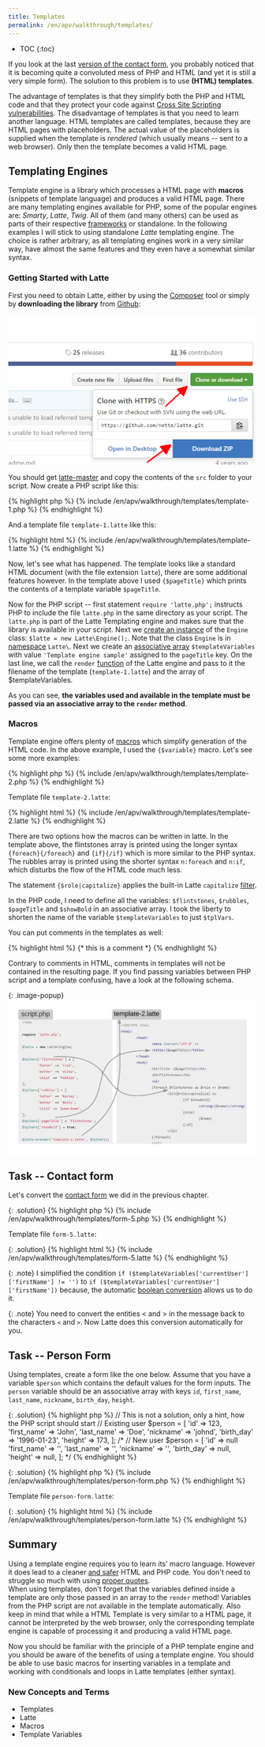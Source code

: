 ```yaml
---
title: Templates
permalink: /en/apv/walkthrough/templates/
---
```


* TOC
{:toc}

If you look at the last 
[version of the contact form](/en/apv/walkthrough/dynamic-page/array/#task----improve-contact-form), 
you probably noticed that
it is becoming quite a convoluted mess of PHP and HTML (and yet it is still a very
simple form). The solution to this problem is to use **(HTML) templates**.

The advantage of templates is that they simplify both the PHP and HTML code and
that they protect your code against [Cross Site Scripting vulnerabilities](todo).
The disadvantage of templates is that you need to learn another language. HTML
templates are called templates, because they are HTML pages with placeholders. The
actual value of the placeholders is supplied when the template is *rendered*
(which usually means -- sent to a web browser). Only then the template becomes a
valid HTML page.

## Templating Engines
Template engine is a library which processes a HTML page with **macros**
(snippets of template language) and produces a valid HTML page.
There are many templating engines available for PHP, some of the popular engines
are: *Smarty*, *Latte*, *Twig*. All of them (and many others) can be used as
parts of their respective [frameworks](todo) or standalone. In the following
examples I will stick to using standalone *Latte* templating engine. The
choice is rather arbitrary, as all templating engines work in a very similar way, have
almost the same features and they even have a somewhat similar syntax.

### Getting Started with Latte
First you need to obtain Latte, either by using the [Composer](https://getcomposer.org/) tool or simply by
**downloading the library** from [Github](https://github.com/nette/latte):

![Screenshot -- Download Latte](/en/apv/walkthrough/templates/download-latte.png)

You should get [latte-master](/en/apv/walkthrough/templates/latte-master.zip) and
copy the contents of the `src` folder to your script. Now create a PHP script like this:

{% highlight php %}
{% include /en/apv/walkthrough/templates/template-1.php %}
{% endhighlight %}

And a template file `template-1.latte` like this:

{% highlight html %}
{% include /en/apv/walkthrough/templates/template-1.latte %}
{% endhighlight %}

Now, let's see what has happened. The template looks like a standard HTML document (with the file extension
`latte`), there are
some additional features however. In the template above I used `{$pageTitle}` which
prints the contents of a template variable `$pageTitle`.

Now for the PHP script -- first statement `require 'latte.php';` instructs PHP to include the file
`latte.php` in the same directory as your script. The `latte.php` is part of the Latte Templating
engine and makes sure that the library is available in your script. Next we [create
an instance](/en/apv/walkthrough/dynamic-page/objects/#classes) of the `Engine` 
class: `$latte = new Latte\Engine();`. Note that the
class `Engine` is in [namespace](/en/apv/walkthrough/dynamic-page/objects/#namespaces) `Latte\`.
Next we create an [associative array](/en/apv/walkthrough/dynamic-page/array/) `$templateVariables` 
with value `'Template engine sample'` assigned to the `pageTitle` key.
On the last line, we call the `render` [function](/en/apv/walkthrough/dynamic-page/objects/#functions) 
of the Latte engine and pass to it the filename of the
template (`template-1.latte`) and the array of $templateVariables.

As you can see, **the variables used and available in the template must be passed via an associative
array to the `render` method**.

### Macros
Template engine offers plenty of [macros](https://latte.nette.org/en/macros) which simplify
generation of the HTML code. In the above example, I used the `{$variable}` macro. Let's see
some more examples:

{% highlight php %}
{% include /en/apv/walkthrough/templates/template-2.php %}
{% endhighlight %}

Template file `template-2.latte`:

{% highlight html %}
{% include /en/apv/walkthrough/templates/template-2.latte %}
{% endhighlight %}

There are two options how the macros can be written in latte. In the template above, the
flintstones array is printed using the longer syntax `{foreach}{/foreach}` and `{if}{/if}`
which is more similar to the PHP syntax. The rubbles array is printed using the shorter
syntax `n:foreach` and `n:if`, which disturbs the flow of the HTML code much less.

The statement `{$role|capitalize}` applies the built-in Latte `capitalize`
[filter](https://latte.nette.org/en/filters).

In the PHP code, I need to define all the variables: `$flintstones`, `$rubbles`, `$pageTitle` and
`$showBold` in an associative array. I took the liberty to shorten the name of the
variable `$templateVariables` to just `$tplVars`.

You can put comments in the templates as well:

{% highlight html %}
{* this is a comment *}
{% endhighlight %}

Contrary to comments in HTML, comments in templates will not be contained in the resulting page.
If you find passing variables between PHP script and a template confusing, have a look at 
the following schema.   

{: .image-popup}
![Schematic of template variables](/en/apv/walkthrough/templates/code-schematic.png)

## Task -- Contact form
Let's convert the [contact form](/en/apv/walkthrough/dynamic-page/array/#task----improve-contact-form)
we did in the previous chapter.

{: .solution}
{% highlight php %}
{% include /en/apv/walkthrough/templates/form-5.php %}
{% endhighlight %}

Template file `form-5.latte`:

{: .solution}
{% highlight html %}
{% include /en/apv/walkthrough/templates/form-5.latte %}
{% endhighlight %}

{: .note}
I simplified the condition
`if ($templateVariables['currentUser']['firstName'] != '')` to
`if ($templateVariables['currentUser']['firstName'])` because, the
automatic [boolean conversion](/en/apv/walkthrough/dynamic-page/#boolean-conversions) allows us to do it.

{: .note}
You need to convert the entities &lt; and &gt; in the message back to the characters `<` and `>`. Now
Latte does this conversion automatically for you.

## Task -- Person Form
Using templates, create a form like the one below. Assume that you have a variable `$person`
which contains the default values for the form inputs. The `person` variable should be an associative
array with keys `id`, `first_name`, `last_name`, `nickname`, `birth_day`, `height`.

{: .solution}
{% highlight php %}
// This is not a solution, only a hint, how the PHP script should start
// Existing user
$person = [
    'id' => 123,
    'first_name' => 'John',
    'last_name' => 'Doe',
    'nickname' => 'johnd',
    'birth_day' => '1996-01-23',
    'height' => 173,
];
/*
// New user
$person = [
    'id' => null
    'first_name' => '',
    'last_name' => '',
    'nickname' => '',
    'birth_day' => null,
    'height' => null,
];
*/
{% endhighlight %}

{: .solution}
{% highlight php %}
{% include /en/apv/walkthrough/templates/person-form.php %}
{% endhighlight %}

Template file `person-form.latte`:

{: .solution}
{% highlight html %}
{% include /en/apv/walkthrough/templates/person-form.latte %}
{% endhighlight %}


## Summary
Using a template engine requires you to learn its' macro language. However it
does lead to a cleaner [and safer](todo) HTML and PHP code. You don't need to struggle so much
with using [proper quotes](/en/apv/walkthrough/dynamic-page/#working-with-strings).  
When using templates, don't forget that
the variables defined inside a template are only those passed in an array to the
`render` method! Variables from the PHP script are not available in the
template automatically. Also keep in mind that while a HTML Template is very similar to
a HTML page, it cannot be interpreted by the web browser, only the corresponding template
engine is capable of processing it and producing a valid HTML page.

Now you should be familiar with the principle of a PHP template engine and you
should be aware of the benefits of using a template engine.
You should be able to use basic macros for inserting variables in a template and working
with conditionals and loops in Latte templates (either syntax).

### New Concepts and Terms
- Templates
- Latte
- Macros
- Template Variables
